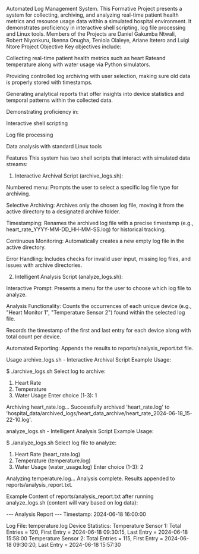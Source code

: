 Automated Log Management System.
This Formative Project presents a system for collecting, archiving, and analyzing real-time patient health metrics and resource usage data within a simulated hospital environment. It demonstrates proficiency in interactive shell scripting, log file processing and Linux tools.
Members of the Projects are Daniel Gakumba Ntwali, Robert Niyonkuru, Ikenna Onugha, Teniola Olaleye, Ariane Itetero and Luigi Ntore 
Project Objective
Key objectives include:

Collecting real-time patient health metrics such as heart Rateand temperature along with water usage via Python simulators.

Providing controlled log archiving with user selection, making sure old data is properly stored with timestamps.

Generating analytical reports that offer insights into device statistics and temporal patterns within the collected data.

Demonstrating proficiency in:

Interactive shell scripting

Log file processing

Data analysis with standard Linux tools

Features
This system has two shell scripts that interact with simulated data streams:

1) Interactive Archival Script (archive_logs.sh):

Numbered menu: Prompts the user to select a specific log file type for archiving.

Selective Archiving: Archives only the chosen log file, moving it from the active directory to a designated archive folder.

Timestamping: Renames the archived log file with a precise timestamp (e.g., heart_rate_YYYY-MM-DD_HH-MM-SS.log) for historical tracking.

Continuous Monitoring: Automatically creates a new empty log file in the active directory.

Error Handling: Includes checks for invalid user input, missing log files, and issues with archive directories.

2) Intelligent Analysis Script (analyze_logs.sh):

Interactive Prompt: Presents a menu for the user to choose which log file to analyze.

Analysis Functionality: Counts the occurrences of each unique device (e.g., "Heart Monitor 1", "Temperature Sensor 2") found within the selected log file.

Records the timestamp of the first and last entry for each device along with total count per device.

Automated Reporting: Appends the results to reports/analysis_report.txt file.

Usage
archive_logs.sh - Interactive Archival Script
Example Usage:

$ ./archive_logs.sh
Select log to archive:
1) Heart Rate
2) Temperature
3) Water Usage
Enter choice (1-3): 1

Archiving heart_rate.log...
Successfully archived 'heart_rate.log' to 'hospital_data/archived_logs/heart_data_archive/heart_rate_2024-06-18_15-22-10.log'.

analyze_logs.sh - Intelligent Analysis Script
Example Usage:

$ ./analyze_logs.sh
Select log file to analyze:
1) Heart Rate (heart_rate.log)
2) Temperature (temperature.log)
3) Water Usage (water_usage.log)
Enter choice (1-3): 2

Analyzing temperature.log...
Analysis complete. Results appended to reports/analysis_report.txt.

Example Content of reports/analysis_report.txt after running analyze_logs.sh (content will vary based on log data):

--- Analysis Report ---
Timestamp: 2024-06-18 16:00:00

Log File: temperature.log
Device Statistics:
  Temperature Sensor 1: Total Entries = 120, First Entry = 2024-06-18 09:30:15, Last Entry = 2024-06-18 15:58:00
  Temperature Sensor 2: Total Entries = 115, First Entry = 2024-06-18 09:30:20, Last Entry = 2024-06-18 15:57:30
